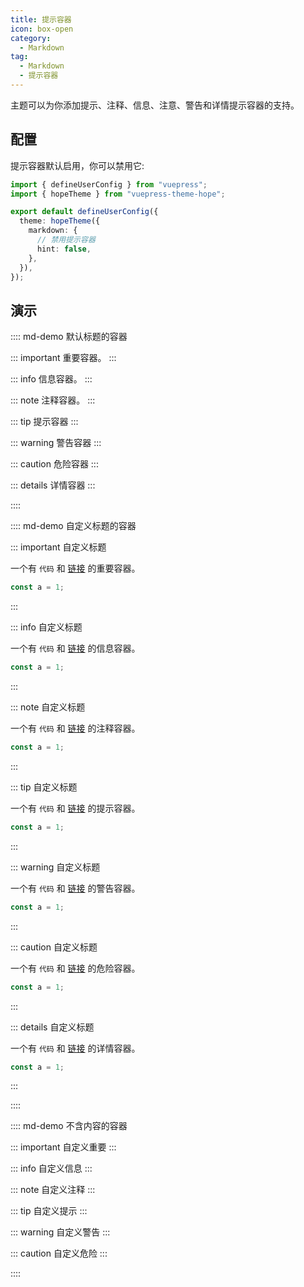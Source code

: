 ```yaml
---
title: 提示容器
icon: box-open
category:
  - Markdown
tag:
  - Markdown
  - 提示容器
---
```


主题可以为你添加提示、注释、信息、注意、警告和详情提示容器的支持。

<!-- more -->

## 配置

提示容器默认启用，你可以禁用它:

```ts {8} title=".vuepress/config.ts"
import { defineUserConfig } from "vuepress";
import { hopeTheme } from "vuepress-theme-hope";

export default defineUserConfig({
  theme: hopeTheme({
    markdown: {
      // 禁用提示容器
      hint: false,
    },
  }),
});
```

## 演示

:::: md-demo 默认标题的容器

::: important
重要容器。
:::

::: info
信息容器。
:::

::: note
注释容器。
:::

::: tip
提示容器
:::

::: warning
警告容器
:::

::: caution
危险容器
:::

::: details
详情容器
:::

::::

:::: md-demo 自定义标题的容器

::: important 自定义标题

一个有 `代码` 和 [链接](#演示) 的重要容器。

```js
const a = 1;
```

:::

::: info 自定义标题

一个有 `代码` 和 [链接](#演示) 的信息容器。

```js
const a = 1;
```

:::

::: note 自定义标题

一个有 `代码` 和 [链接](#演示) 的注释容器。

```js
const a = 1;
```

:::

::: tip 自定义标题

一个有 `代码` 和 [链接](#演示) 的提示容器。

```js
const a = 1;
```

:::

::: warning 自定义标题

一个有 `代码` 和 [链接](#演示) 的警告容器。

```js
const a = 1;
```

:::

::: caution 自定义标题

一个有 `代码` 和 [链接](#演示) 的危险容器。

```js
const a = 1;
```

:::

::: details 自定义标题

一个有 `代码` 和 [链接](#演示) 的详情容器。

```js
const a = 1;
```

:::

::::

:::: md-demo 不含内容的容器

::: important 自定义重要
:::

::: info 自定义信息
:::

::: note 自定义注释
:::

::: tip 自定义提示
:::

::: warning 自定义警告
:::

::: caution 自定义危险
:::

::::
